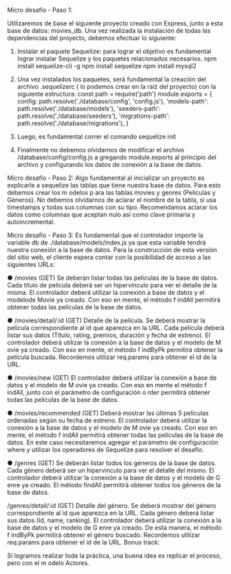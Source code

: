 Micro desafío - Paso 1:

Utilizaremos de base el siguiente proyecto creado con Express, junto a esta base de datos: movies_db.
Una vez realizada la instalación de todas las dependencias del proyecto, debemos efectuar lo siguiente:
1. Instalar el paquete Sequelize: para lograr el objetivo es fundamental lograr instalar Sequelize y los paquetes relacionados necesarios.
npm install sequelize-cli -g
npm install sequelize
npm install mysql2

2. Una vez instalados los paquetes, será fundamental la creación del archivo .sequelizerc ( lo podemos crear en la raíz del proyecto) con la siguiente estructura:
const path = require('path')
module.exports = {
config: path.resolve('./database/config', 'config.js'), 'models-path': path.resolve('./database/models'), 'seeders-path': path.resolve('./database/seeders'), 'migrations-path': path.resolve('./database/migrations'),
}

3. Luego, es fundamental correr el comando sequelize init

4. Finalmente no debemos olvidarnos de modificar el archivo /database/config/config.js a gregando module.exports al principio del archivo y configurando los datos de conexión a la base de datos.


Micro desafío - Paso 2:
Algo fundamental al inicializar un proyecto es explicarle a sequelize las tablas que tiene nuestra base de datos. Para esto debemos crear los m odelos p ara las tablas movies y genres (Películas y Géneros).
No debemos olvidarnos de aclarar el nombre de la tabla, si usa timestamps y todas sus columnas con su tipo. Recomendamos aclarar los datos como columnas que aceptan nulo así como clave primaria y autoincremental.


Micro desafío - Paso 3:
Es fundamental que el controlador importe la variable db de ./database/models/index.js ya que esta variable tendrá nuestra conexión a la base de datos.
Para la construcción de esta versión del sitio web, el cliente espera contar con la posibilidad de acceso a las siguientes URLs:

● /movies (GET)
Se deberán listar todas las películas de la base de datos. Cada título de película deberá ser un hipervínculo para ver el detalle de la misma.
El controlador deberá utilizar la conexión a base de datos y el modelode Movie ya creado. Con eso en mente, el método f indAll permitirá obtener todas las películas de la base de datos.

● /movies/detail/:id (GET)
Detalle de la película. Se deberá mostrar la película correspondiente al id que aparezca en la URL. Cada película deberá listar sus datos (Título, rating, premios, duración y fecha de estreno).
El controlador deberá utilizar la conexión a la base de datos y el modelo de M ovie ya creado. Con eso en mente, el método f indByPk permitirá obtener la película buscada. Recordemos utilizar req.params para obtener el id de la URL.

● /movies/new (GET)
El controlador deberá utilizar la conexión a base de datos y el modelo de M ovie ya creado. Con eso en mente el método f indAll, junto con el parámetro de configuración o rder permitirá obtener todas las películas de la base de datos.

● /movies/recommended (GET)
Deberá mostrar las últimas 5 películas ordenadas según su fecha de estreno.
El controlador deberá utilizar la conexión a la base de datos y el modelo de M ovie ya creado. Con eso en mente, el método f indAll permitirá obtener todas las películas de la base de datos. En este caso necesitaremos agregar el parámetro de configuración where y utilizar los operadores de Sequelize para resolver el desafío.

● /genres (GET)
Se deberán listar todos los géneros de la base de datos. Cada género deberá ser un hipervínculo para ver el detalle del mismo.
El controlador deberá utilizar la conexión a la base de datos y el modelo de G enre ya creado. El método findAll permitirá obtener todos los géneros de la base de datos.

/genres/detail/:id (GET)
Detalle del género. Se deberá mostrar del género correspondiente al id que aparezca en la URL. Cada género deberá listar sus datos (Id, name, ranking).
El controlador deberá utilizar la conexión a la base de datos y el
modelo de G enre ya creado. De esta manera, el método f indByPk permitirá obtener el género buscado. Recordemos utilizar req.params para obtener el id de la URL.
Bonus track:

Si logramos realizar toda la práctica, una buena idea es replicar el proceso, pero con el m odelo Actores.

